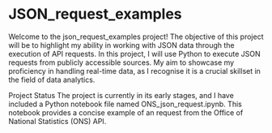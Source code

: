 # JSON_request_examples

Welcome to the json_request_examples project! The objective of this project will be to highlight my ability in working with JSON data through the execution of API requests. In this project, I will use Python to execute JSON requests from publicly accessible sources. My aim to showcase my proficiency in handling real-time data, as I recognise it is a crucial skillset in the field of data analytics.

Project Status
The project is currently in its early stages, and I have included a Python notebook file named ONS_json_request.ipynb. This notebook provides a concise example of an request from the Office of National Statistics (ONS) API.
